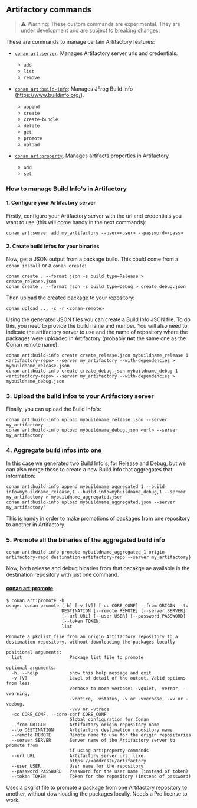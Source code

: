 ## Artifactory commands

> ⚠️ Warning: These custom commands are experimental. They are under development and are subject to breaking changes.

These are commands to manage certain Artifactory features:

- [``conan art:server``](readme_server.md): Manages Artifactory server urls and credentials.
  - ``add``
  -  ``list``
  -  ``remove``

- [``conan art:build-info``](readme_build_info.md): Manages JFrog Build Info (https://www.buildinfo.org/).
  - ``append``
  - ``create``
  - ``create-bundle``
  - ``delete``
  - ``get``
  - ``promote``
  - ``upload``

- [``conan art:property``](readme_property.md). Manages artifacts properties in Artifactory.
  - ``add``
  - ``set``


### How to manage Build Info's in Artifactory

#### 1. Configure your Artifactory server

Firstly, configure your Artifactory server with the url and credentials you want to use (this will come handy in the next commands):

```
conan art:server add my_artifactory --user=<user> --password=<pass>
```

#### 2. Create build infos for your binaries

Now, get a JSON output from a package build. This could come from a ``conan install`` or a ``conan create``:

```
conan create . --format json -s build_type=Release > create_release.json
conan create . --format json -s build_type=Debug > create_debug.json
```

Then upload the created package to your repository:

```
conan upload ... -c -r <conan-remote>
```

Using the generated JSON files you can create a Build Info JSON file. To do this, you need to provide the build
name and number. You will also need to indicate the artifactory server to use and the name of repository where the packages were uploaded in Artifactory (probably **not** the same one as the Conan remote name):

```
conan art:build-info create create_release.json mybuildname_release 1 <artifactory-repo> --server my_artifactory --with-dependencies > mybuildname_release.json
conan art:build-info create create_debug.json mybuildname_debug 1 <artifactory-repo> --server my_artifactory --with-dependencies > mybuildname_debug.json
```

### 3. Upload the build infos to your Artifactory server

Finally, you can upload the Build Info's:

```
conan art:build-info upload mybuildname_release.json --server my_artifactory
conan art:build-info upload mybuildname_debug.json <url> --server my_artifactory
```

### 4. Aggregate build infos into one

In this case we generated two Build Info's, for Release and Debug, but we can also merge those to
create a new Build Info that aggregates that information:

```
conan art:build-info append mybuildname_aggregated 1 --build-info=mybuildname_release,1 --build-info=mybuildname_debug,1 --server my_artifactory > mybuildname_aggregated.json
conan art:build-info upload mybuildname_aggregated.json --server my_artifactory"
```

This is handy in order to make promotions of packages from one repository to another in Artifactory.

### 5. Promote all the binaries of the aggregated build info

```
conan art:build-info promote mybuildname_aggregated 1 origin-artifactory-repo destination-artifactory-repo --server my_artifactory}
```

Now, both release and debug binaries from that pacakge ae available in the destination repository with just one command.

#### [conan art:promote](cmd_promote.py)

```
$ conan art:promote -h
usage: conan promote [-h] [-v [V]] [-cc CORE_CONF] --from ORIGIN --to
                     DESTINATION [--remote REMOTE] [--server SERVER]
                     [--url URL] [--user USER] [--password PASSWORD]
                     [--token TOKEN]
                     list

Promote a pkglist file from an origin Artifactory repository to a destination repository, without downloading the packages locally

positional arguments:
  list                  Package list file to promote

optional arguments:
  -h, --help            show this help message and exit
  -v [V]                Level of detail of the output. Valid options from less
                        verbose to more verbose: -vquiet, -verror, -vwarning,
                        -vnotice, -vstatus, -v or -vverbose, -vv or -vdebug,
                        -vvv or -vtrace
  -cc CORE_CONF, --core-conf CORE_CONF
                        Global configuration for Conan
  --from ORIGIN         Artifactory origin repository name
  --to DESTINATION      Artifactory destination repository name
  --remote REMOTE       Remote name to use for the origin repositories
  --server SERVER       Server name of the Artifactory server to promote from
                        if using art:property commands
  --url URL             Artifactory server url, like:
                        https://<address>/artifactory
  --user USER           User name for the repository
  --password PASSWORD   Password for the user name (instead of token)
  --token TOKEN         Token for the repository (instead of password)
```

Uses a pkglist file to promote a package from one Artifactory repository to another, without downloading the packages locally.
Needs a Pro license to work.
